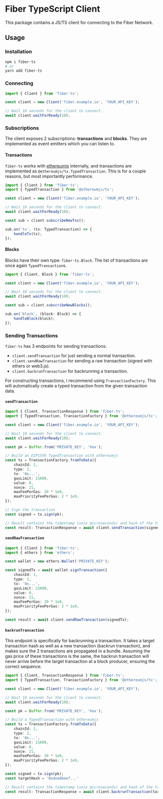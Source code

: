 # Fiber TypeScript Client
This package contains a JS/TS client for connecting to the Fiber Network.

## Usage
### Installation
```bash
npm i fiber-ts
# or 
yarn add fiber-ts
```
### Connecting
```ts
import { Client } from 'fiber-ts';

const client = new Client('fiber.example.io', 'YOUR_API_KEY');

// Wait 10 seconds for the client to connect.
await client.waitForReady(10);
```

### Subscriptions
The client exposes 2 subscriptions: **transactions** and **blocks**.
They are implemented as event emitters which you can listen to.
#### Transactions
`fiber-ts` works with [ethereumjs](https://github.com/ethereumjs/ethereumjs-monorepo) internally, 
and transactions are implemented as `@ethereumjs/tx.TypedTransaction`.
This is for a couple reasons, but most importantly performance.
```ts
import { Client } from 'fiber-ts';
import { TypedTransaction } from '@ethereumjs/tx';

const client = new Client('fiber.example.io', 'YOUR_API_KEY');

// Wait 10 seconds for the client to connect.
await client.waitForReady(10);

const sub = client.subscribeNewTxs();

sub.on('tx', (tx: TypedTransaction) => {
    handleTx(tx);
});
```

#### Blocks
Blocks have their own type: `fiber-ts.Block`. The list of transactions are once again `TypedTransaction`s.

```ts
import { Client, Block } from 'fiber-ts';

const client = new Client('fiber.example.io', 'YOUR_API_KEY');

// Wait 10 seconds for the client to connect.
await client.waitForReady(10);

const sub = client.subscribeNewBlocks();

sub.on('block', (block: Block) => {
    handleBlock(block);
});
```

### Sending Transactions
`fiber-ts` has 3 endpoints for sending transactions:
* `client.sendTransaction` for just sending a normal transaction.
* `client.sendRawTransaction` for sending a raw transaction (signed with ethers or web3.js).
* `client.backrunTransaction` for backrunning a transaction.

For constructing transactions, I recommend using `TransactionFactory`. This will automatically
create a typed transaction from the given transaction data.

#### `sendTransaction`
```ts
import { Client, TransactionResponse } from 'fiber-ts';
import { TypedTransaction, TransactionFactory } from '@ethereumjs/tx';

const client = new Client('fiber.example.io', 'YOUR_API_KEY');

// Wait 10 seconds for the client to connect.
await client.waitForReady(10);

const pk = Buffer.from('PRIVATE_KEY', 'hex');

// Build an EIP1559 TypedTransaction with ethereumjs
const tx = TransactionFactory.fromTxData({
    chainId: 1,
    type: 2,
    to: '0x...',
    gasLimit: 21000,
    value: 0,
    nonce: 21,
    maxFeePerGas: 20 * 1e9,
    maxPriorityFeePerGas: 2 * 1e9,
});

// Sign the transaction
const signed = tx.sign(pk);

// Result contains the timestamp (unix microseconds) and hash of the transaction
const result: TransactionResponse = await client.sendTransaction(signed);
```
#### `sendRawTransaction`
```ts
import { Client } from 'fiber-ts';
import { ethers } from 'ethers';

const wallet = new ethers.Wallet('PRIVATE_KEY');

const signedTx = await wallet.signTransaction({
    chainId: 1,
    type: 2,
    to: '0x...',
    gasLimit: 21000,
    value: 0,
    nonce: 21,
    maxFeePerGas: 20 * 1e9,
    maxPriorityFeePerGas: 2 * 1e9,
});

const result = await client.sendRawTransaction(signedTx);
```
#### `backrunTransaction`
This endpoint is specifically for backrunning a transaction. It takes a target transaction
hash as well as a new transaction (backrun transaction), and makes sure the 2 transactions are propagated
in a bundle. Assuming the gas price of these transactions is the same, the backrun transaction will never
arrive before the target transaction at a block producer, ensuring the correct sequence.

```ts
import { Client, TransactionResponse } from 'fiber-ts';
import { TypedTransaction, TransactionFactory } from '@ethereumjs/tx';

const client = new Client('fiber.example.io', 'YOUR_API_KEY');

// Wait 10 seconds for the client to connect.
await client.waitForReady(10);

const pk = Buffer.from('PRIVATE_KEY', 'hex');

// Build a TypedTransaction with ethereumjs
const tx = TransactionFactory.fromTxData({
    chainId: 1,
    type: 2,
    to: '0x...',
    gasLimit: 21000,
    value: 0,
    nonce: 21,
    maxFeePerGas: 20 * 1e9,
    maxPriorityFeePerGas: 2 * 1e9,
});

const signed = tx.sign(pk);
const targetHash = '0xdeadbeef...'

// Result contains the timestamp (unix microseconds) and hash of the transaction
const result: TransactionResponse = await client.backrunTransaction(targetHash, signed);
```
